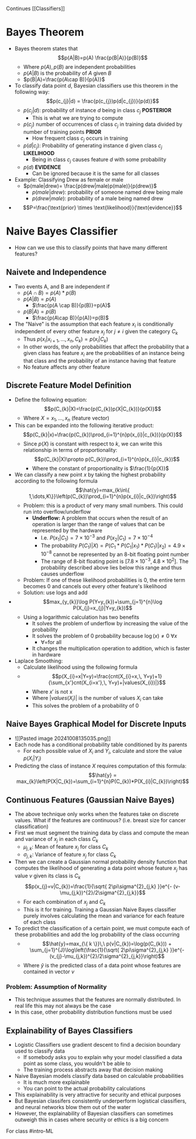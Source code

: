 Continues [[Classifiers]]
# Bayes Theorem
- Bayes theorem states that $$p(A|B)=p(A) \frac{p(B|A)}{p(B)}$$
	- Where $p(A),\, p(B)$ are independent probabilities
	- $p(A|B)$ is the probability of $A$ given $B$
	- $p(B|A)=\frac{p(A\cap B)}{p(A)}$
- To classify data point $d$, Bayesian classifiers use this theorem in the following way: $$p(c_{j}|d) = \frac{p(c_{j})p(d|c_{j})}{p(d)}$$
	- $p(c_{j}|d)$: probability of instance $d$ being in class $c_{j}$ **POSTERIOR**
		- This is what we are trying to compute
	- $p(c_{j})$ number of occurrences of class $c_{j}$ in training data divided by number of training points **PRIOR**
		- How frequent class $c_{j}$ occurs in training
	- $p(d|c_{j})$: Probability of generating instance d given class $c_{j}$ **LIKELIHOOD**
		- Being in class $c_{j}$ causes feature $d$ with some probability
	- $p(d)$ **EVIDENCE**
		- Can be ignored because it is the same for all classes
- Example: Classifying Drew as female or male
	- $p(male|drew)= \frac{p(drew|male)p(male)}{p(drew)}$
		- $p(male|drew):$ probability of someone named drew being male
		- $p(drew|male)$: probability of a male being named drew
- $$P=\frac{\text{prior} \times \text{likelihood}}{\text{evidence}}$$
# Naive Bayes Classifier
- How can we use this to classify points that have many different features?
## Naivete and Independence
- Two events A, and B are independent if
	- $p(A \cap B)=p(A)*p(B)$
	- $p(A|B)=p(A)$
		- $\frac{p(A \cap B)}{p(B)}=p(A)$
	- $p(B|A)=p(B)$
		- $\frac{p(A\cap B)}{p(A)}=p(B)$
- The "Naive" is the assumption that each feature $x_{i}$ is conditionally independent of every other feature $x_{j}$ for $j \neq i$ given the category $C_{k}$
	- Thus $p(x_{i}|x_{i+1},\,\dots,\,x_{n},\,C_{k})=p(x_{i}|C_{k})$
	- In other words, the only probabilities that affect the probability that a given class has feature $x_{i}$ are the probabilities of an instance being that class and the probability of an instance having that feature
	- No feature affects any other feature
## Discrete Feature Model Definition
- Define the following equation:$$p(C_{k}|X)=\frac{p(C_{k})p(X|C_{k})}{p(X)}$$
	- Where $X=x_{1},\dots,x_{n}$ (feature vector)
- This can be expanded into the following iterative product: $$p(C_{k}|x)=\frac{p(C_{k})\prod_{i=1}^{n}p(x_{i}|c_{k})}{p(X)}$$
	- Since $p(X)$ is constant with respect to $k$, we can write this relationship in terms of proportionality: $$p(C_{k}|X)\propto p(C_{k})\prod_{i=1}^{n}p(x_{i}|c_{k})$$
		- Where the constant of proportionality is $\frac{1}{p(X)}$
- We can classify a new point $x$ by taking the highest probability according to the following formula $$\hat{y}=max_{k\in\{  1,\dots,K\}}\left(p(C_{k})\prod_{i=1}^{n}p(x_{i}|c_{k})\right)$$
	- Problem: this is a product of very many small numbers. This could run into overflow/underflow
		- **Underflow:** A problem that occurs when the result of an operation is larger than the range of values that can be represented by the hardware
			- I.e. $P(x_{1}|C_{1}) =7 \times 10^{-3}$ and $P(x_{2}|C_{1})=7 \times 10^{-4}$
			- The probability $P(C_{1})|X)=P(C_{1} *P(C_{1}|x_{1})*P(C_{1})|x_{2})=4.9 \times 10^{-8}$ cannot be represented by an 8-bit floating point number
			- The range of 8-bit floating point is $[7.8 \times 10^{-3},\,4.8 \times 10^{2}]$. The probability described above lies below this range and thus causes underflow
	- Problem: If one of these likelihood probabilities is 0, the entire term becomes 0 and cancels out every other feature's likelihood
	- Solution: use logs and add
- $$max_{y_{k}}\log P(Y=y_{k})+\sum_{j=1}^{n}\log P(X_{j}=x_{j}|Y=y_{k})$$
	- Using a logarithmic calculation has two benefits
		- It solves the problem of underflow by increasing the value of the probability
		- It solves the problem of 0 probability because $\log(x) \neq 0\ \forall x$
			- $\forall$=for all
		- It changes the multiplication operation to addition, which is faster in hardware
- Laplace Smoothing:
	- Calculate likelihood using the following formula
	- $$p(X_{i}=x|Y=y)=\frac{cnt(X_{i}=x,\, Y=y)+1}{\sum_{x'}cnt(X_{i=x'},\, Y=y)+|values(X_{i})|}$$
		- Where $x'$ is not x
		- Where $|values(X_{i})|$ is the number of values $X_{i}$ can take 
		- This solves the problem of a probability of 0
## Naive Bayes Graphical Model for Discrete Inputs
- ![[Pasted image 20241008135035.png]]
- Each node has a conditional probability table conditioned by its parents
	- For each possible value of $X_{i}$ and $Y_{i}$, calculate and store the value $p(X_{i}|Y_{i})$
- Predicting the class of instance $X$ requires computation of this formula: $$\hat{y} = max_{k}\left(P(X|C_{k})=\sum_{i=1}^{n}P(C_{k})*P(X_{i}|C_{k})\right)$$
## Continuous Features (Gaussian Naive Bayes)
- The above technique only works when the features take on discrete values. What if the features are continuous? (i.e. breast size for cancer classification)
- First we must segment the training data by class and compute the mean and variance of $x_{j}$ in each class $C_{k}$
	- $\mu_{j,k}:$ Mean of feature $x_{j}$ for class $C_{k}$
	- $\sigma_{j,k}:$ Variance of feature $x_{j}$ for class $C_{k}$
- Then we can create a Gaussian normal probability density function that computes the likelihood of generating a data point whose feature $x_{j}$ has value $v$ given its class is $C_{k}$   $$p(x_{j}=v|C_{k})=\frac{1}{\sqrt{ 2\pi\sigma^{2}_{j,k} }}e^{- (v-\mu_{j,k})^{2}/2\sigma^{2}_{j,k}}$$
	- For each combination of $x_{j}$ and $C_{k}$
	- This is it for training. Training a Gaussian Naive Bayes classifier purely involves calculating the mean and variance for each feature of each class
- To predict the classification of a certain point, we must compute each of these probabilities and add the log probability of the class occurring 
	- $$\hat{y}=max_{\{ k \}}\,\ p(v|C_{k})=\log(p(C_{k})) + \sum_{j=1}^{J}\log\left(\frac{1}{\sqrt{ 2\pi\sigma^{2}_{j,k} }}e^{- (v_{j}-\mu_{j,k})^{2}/2\sigma^{2}_{j,k}}\right)$$
	- Where $\hat{y}$ is the predicted class of a data point whose features are contained in vector $v$
### Problem: Assumption of Normality
- This technique assumes that the features are normally distributed. In real life this may not always be the case
- In this case, other probability distribution functions must be used
## Explainability of Bayes Classifiers
- Logistic Classifiers use gradient descent to find a decision boundary used to classify data
	- If somebody asks you to explain why your model classified a data point as some class, you wouldn't be able to
	- The training process abstracts away that decision making
- Naive Bayesian models classify data based on calculable probabilities 
	- It is much more explainable
	- You can point to the actual probability calculations
- This explainability is very attractive for security and ethical purposes
- But Bayesian classifers consistently underperform logistical classifiers, and neural networks blow them out of the water
- However, the explainability of Bayesian classifiers can sometimes outweigh this in cases where security or ethics is a big concern

For class #intro-ML